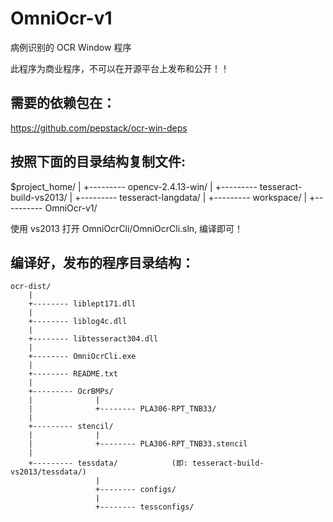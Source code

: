 # OmniOcr-v1
病例识别的 OCR Window 程序

此程序为商业程序，不可以在开源平台上发布和公开！！

## 需要的依赖包在：

  https://github.com/pepstack/ocr-win-deps


## 按照下面的目录结构复制文件:

  $project_home/
    |
    +--------- opencv-2.4.13-win/
    |
    +--------- tesseract-build-vs2013/
    |
    +--------- tesseract-langdata/
    |
    +--------- workspace/
                    |
                    +---------- OmniOcr-v1/

使用 vs2013 打开 OmniOcrCli/OmniOcrCli.sln, 编译即可！

## 编译好，发布的程序目录结构：

    ocr-dist/
        |
        +-------- liblept171.dll
        |
        +-------- liblog4c.dll
        |
        +-------- libtesseract304.dll
        |
        +-------- OmniOcrCli.exe
        |
        +-------- README.txt
        |
        +--------- OcrBMPs/
        |              |
        |              +-------- PLA306-RPT_TNB33/
        |
        +--------- stencil/
        |              |
        |              +-------- PLA306-RPT_TNB33.stencil
        |
        +--------- tessdata/            (即: tesseract-build-vs2013/tessdata/)
                       |
                       +-------- configs/
                       |
                       +-------- tessconfigs/
 